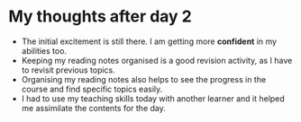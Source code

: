 # My thoughts after day 2

- The initial excitement is still there. I am getting more **confident** in my abilities too.
- Keeping my reading notes organised is a good revision activity, as I have to revisit previous topics.
- Organising my reading notes also helps to see the progress in the course and find specific topics easily.
- I had to use my teaching skills today with another learner and it helped me assimilate the contents for the day.